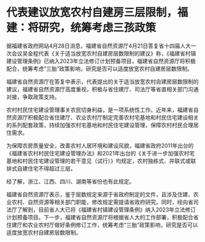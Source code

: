 # 代表建议放宽农村自建房三层限制，福建：将研究，统筹考虑三孩政策

据福建省政府网站4月28日消息，福建省自然资源厅4月21日答复省十四届人大一次会议吴金程代表《关于适当放宽农村自建房层数限制的建议》称，《福建省村镇建设管理条例》已纳入2023年立法修订计划预备项目，福建省自然资源厅将积极配合，统筹考虑“三胎”政策影响，研究是否可以适度放宽农村自建房层数限制。

福建省自然资源厅在答复中表示，代表提出的关于适当放宽农村自建房层数限制的建议，福建省自然资源厅高度重视，积极与省住建厅、司法厅等省直相关部门沟通对接，争取政策支持。

农村村民住宅建设管理事关农民切身利益，是一项系统性工作。近年来，福建省自然资源厅积极配合省住建厅、农业农村厅制定完善农村宅基地和村民住宅建设相关的系列配套政策，持续加强农村宅基地和村民住宅建设管理，保障农村村民合理居住需求。

为保障农房质量安全，改善农村人居环境和建设风貌，福建省政府2011年出台的《福建省农村村民住宅建设管理办法》和2021年出台的《关于进一步加强农村宅基地和村民住宅建设管理的若干意见（试行）》均规定，农村独栋式、并联式或联排式自建住宅不得超过三层。

经了解，浙江、江西、四川、湖南等省份也有此规定。

福建省自然资源厅表示，鉴于层数规定来源于省政府制定的文件，且涉及住建、农业农村、自然资源等相关部门职能，修改规定需提请省政府研究。同时，经向省司法厅了解到，目前省人大已将《福建省村镇建设管理条例》纳入2023年立法修订计划预备项目。下一步，福建省自然资源厅将根据省人大的工作部署，积极配合省住建厅和农业农村厅做好条例修订工作，统筹考虑“三胎”政策影响，研究是否可以适度放宽农村自建房层数限制。


